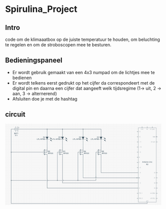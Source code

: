 # Spirulina_Project

## Intro

code om de klimaaatbox op de juiste temperatuur te houden, om beluchting te regelen en om de stroboscopen mee te besturen.

## Bedieningspaneel
  - Er wordt gebruik gemaakt van een 4x3 numpad om de lichtjes mee te bedienen
  - Er wordt telkens eerst gedrukt op het cijfer da correspondeert met de digital pin en daarna een cijfer dat aangeeft welk tijdsregime (1-> uit, 2 -> aan, 3 -> alternerend)
  - Afsluiten doe je met de hashtag
## circuit

![Image of Circuit](circuit.jpg)

  
